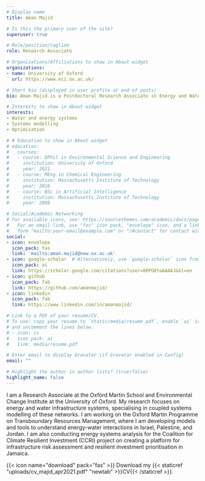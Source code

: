 ```yaml
---
# Display name
title: Aman Majid

# Is this the primary user of the site?
superuser: true

# Role/position/tagline
role: Research Associate 

# Organizations/Affiliations to show in About widget
organizations:
- name: University of Oxford
  url: https://www.eci.ox.ac.uk/

# Short bio (displayed in user profile at end of posts)
bio: Aman Majid is a Postdoctoral Research Associate in Energy and Water Systems at the Oxford Martin School and the Environmental Change Institute

# Interests to show in About widget
interests:
- Water and energy systems
- Systems modelling 
- Optimisation

# # Education to show in About widget
# education:
#   courses:
#   - course: DPhil in Environmental Science and Engineering
#     institution: University of Oxford
#     year: 2021
#   - course: MEng in Chemical Engineering
#     institution: Massachusetts Institute of Technology
#     year: 2016
#   - course: BSc in Artificial Intelligence
#     institution: Massachusetts Institute of Technology
#     year: 2008

# Social/Academic Networking
# For available icons, see: https://sourcethemes.com/academic/docs/page-builder/#icons
#   For an email link, use "fas" icon pack, "envelope" icon, and a link in the
#   form "mailto:your-email@example.com" or "/#contact" for contact widget.
social:
- icon: envelope
  icon_pack: fas
  link: 'mailto:aman.majid@new.ox.ac.uk'
- icon: google-scholar  # Alternatively, use `google-scholar` icon from `ai` icon pack
  icon_pack: ai
  link: https://scholar.google.com/citations?user=0RPG0toAAAAJ&hl=en
- icon: github
  icon_pack: fab
  link: https://github.com/amanmajid/
- icon: linkedin
  icon_pack: fab
  link: https://www.linkedin.com/in/amanmajid/

# Link to a PDF of your resume/CV.
# To use: copy your resume to `static/media/resume.pdf`, enable `ai` icons in `params.toml`, 
# and uncomment the lines below.
# - icon: cv
#   icon_pack: ai
#   link: media/resume.pdf

# Enter email to display Gravatar (if Gravatar enabled in Config)
email: ""

# Highlight the author in author lists? (true/false)
highlight_name: false
---
```


I am a Research Associate at the Oxford Martin School and Environmental Change Institute at the University of Oxford. My research focuses on energy and water infrastructure systems, specialising in coupled systems modelling of these networks. I am working on the Oxford Martin Programme on Transboundary Resources Management, where I am developing models and tools to understand energy-water interactions in Israel, Palestine, and Jordan. I am also conducting energy systems analysis for the Coalition for Climate Resilient Investment (CCRI) project on creating a platform for infrastructure risk assessment and resilient investment prioritisation in Jamaica.

{{< icon name="download" pack="fas" >}} Download my {{< staticref "uploads/cv_majid_apr2021.pdf" "newtab" >}}CV{{< /staticref >}}.
